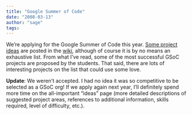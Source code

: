 ```yaml
---
title: "Google Summer of Code"
date: "2008-03-13"
author: "sage"
tags: 
---
```


We’re applying for the Google Summer of Code this year. [Some project ideas](http://ceph.newdream.net/wiki/index.php?title=GSoC08) are posted in the [wiki](http://ceph.newdream.net/wiki/), although of course it is by no means an exhaustive list. From what I’ve read, some of the most successful GSoC projects are proposed by the students. That said, there are lots of interesting projects on the list that could use some love.

**Update**: We weren’t accepted. I had no idea it was so competitive to be selected as a GSoC org! If we apply again next year, I’ll definitely spend more time on the all-important “ideas” page (more detailed descriptions of suggested project areas, references to additional information, skills required, level of difficulty, etc.).

